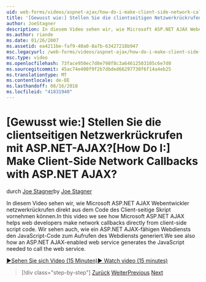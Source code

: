 ```yaml
---
uid: web-forms/videos/aspnet-ajax/how-do-i-make-client-side-network-callbacks-with-aspnet-ajax
title: '[Gewusst wie:] Stellen Sie die clientseitigen Netzwerkrückrufen mit ASP.NET-AJAX? | Microsoft-Dokumentation'
author: JoeStagner
description: In diesem Video sehen wir, wie Microsoft ASP.NET AJAX Webentwickler netzwerkrückrufen direkt aus dem Code des Client-seitige Skript vornehmen können. Wir sehen auch, wie eine ASP.NET...
ms.author: riande
ms.date: 01/26/2007
ms.assetid: ea4211be-faf9-40a0-8a7b-63427218b947
msc.legacyurl: /web-forms/videos/aspnet-ajax/how-do-i-make-client-side-network-callbacks-with-aspnet-ajax
msc.type: video
ms.openlocfilehash: 73face950ec7d0e798f8c3a64612503105c6e7d0
ms.sourcegitcommit: 45ac74e400f9f2b7dbded66297730f6f14a4eb25
ms.translationtype: MT
ms.contentlocale: de-DE
ms.lasthandoff: 08/16/2018
ms.locfileid: "41831940"
---
```

<a name="how-do-i-make-client-side-network-callbacks-with-aspnet-ajax"></a><span data-ttu-id="6a13f-105">[Gewusst wie:] Stellen Sie die clientseitigen Netzwerkrückrufen mit ASP.NET-AJAX?</span><span class="sxs-lookup"><span data-stu-id="6a13f-105">[How Do I:] Make Client-Side Network Callbacks with ASP.NET AJAX?</span></span>
====================
<span data-ttu-id="6a13f-106">durch [Joe Stagner](https://github.com/JoeStagner)</span><span class="sxs-lookup"><span data-stu-id="6a13f-106">by [Joe Stagner](https://github.com/JoeStagner)</span></span>

<span data-ttu-id="6a13f-107">In diesem Video sehen wir, wie Microsoft ASP.NET AJAX Webentwickler netzwerkrückrufen direkt aus dem Code des Client-seitige Skript vornehmen können.</span><span class="sxs-lookup"><span data-stu-id="6a13f-107">In this video we see how Microsoft ASP.NET AJAX helps web developers make network callbacks directly from client-side script code.</span></span> <span data-ttu-id="6a13f-108">Wir sehen auch, wie ein ASP.NET AJAX-fähigen Webdiensts den JavaScript-Code zum Aufrufen des Webdiensts generiert.</span><span class="sxs-lookup"><span data-stu-id="6a13f-108">We see also how an ASP.NET AJAX-enabled web service generates the JavaScript needed to call the web service.</span></span>

[<span data-ttu-id="6a13f-109">&#9654;Sehen Sie sich Video (15 Minuten)</span><span class="sxs-lookup"><span data-stu-id="6a13f-109">&#9654; Watch video (15 minutes)</span></span>](https://channel9.msdn.com/Blogs/ASP-NET-Site-Videos/how-do-i-make-client-side-network-callbacks-with-aspnet-ajax)

> [!div class="step-by-step"]
> <span data-ttu-id="6a13f-110">[Zurück](how-do-i-implement-dynamic-partial-page-updates-with-aspnet-ajax.md)
> [Weiter](how-do-i-add-aspnet-ajax-features-to-an-existing-web-application.md)</span><span class="sxs-lookup"><span data-stu-id="6a13f-110">[Previous](how-do-i-implement-dynamic-partial-page-updates-with-aspnet-ajax.md)
[Next](how-do-i-add-aspnet-ajax-features-to-an-existing-web-application.md)</span></span>
